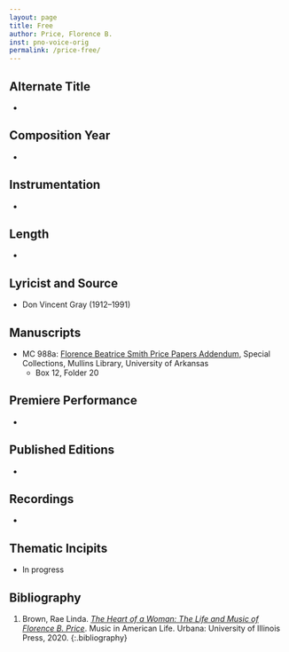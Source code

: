 ```yaml
---
layout: page
title: Free
author: Price, Florence B.
inst: pno-voice-orig
permalink: /price-free/
---
```


## Alternate Title
- 

## Composition Year
- 

## Instrumentation
- 

## Length
- 

## Lyricist and Source
- Don Vincent Gray (1912&ndash;1991)

## Manuscripts
- MC 988a: <a href="https://uark.as.atlas-sys.com/repositories/2/resources/1522" target="_blank">Florence Beatrice Smith Price Papers Addendum</a>, Special Collections, Mullins Library, University of Arkansas
    * Box 12, Folder 20

## Premiere Performance
- 

## Published Editions
- 

## Recordings
- 

## Thematic Incipits
- In progress

## Bibliography
1. Brown, Rae Linda. <a href="https://www.worldcat.org/title/1122800180" target="_blank">*The Heart of a Woman: The Life and Music of Florence B. Price*</a>. Music in American Life. Urbana: University of Illinois Press, 2020.
{:.bibliography}
